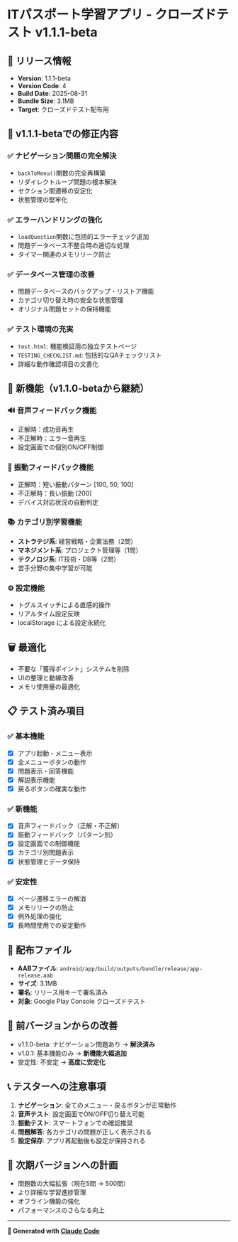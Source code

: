 # ITパスポート学習アプリ - クローズドテスト v1.1.1-beta

## 📱 リリース情報
- **Version**: 1.1.1-beta
- **Version Code**: 4
- **Build Date**: 2025-08-31
- **Bundle Size**: 3.1MB
- **Target**: クローズドテスト配布用

## 🔧 v1.1.1-betaでの修正内容

### ✅ **ナビゲーション問題の完全解決**
- `backToMenu()`関数の完全再構築
- リダイレクトループ問題の根本解決
- セクション間遷移の安定化
- 状態管理の堅牢化

### ✅ **エラーハンドリングの強化**
- `loadQuestion`関数に包括的エラーチェック追加
- 問題データベース不整合時の適切な処理
- タイマー関連のメモリリーク防止

### ✅ **データベース管理の改善**
- 問題データベースのバックアップ・リストア機能
- カテゴリ切り替え時の安全な状態管理
- オリジナル問題セットの保持機能

### ✅ **テスト環境の充実**
- `test.html`: 機能検証用の独立テストページ
- `TESTING_CHECKLIST.md`: 包括的なQAチェックリスト
- 詳細な動作確認項目の文書化

## 🚀 新機能（v1.1.0-betaから継続）

### 🔊 **音声フィードバック機能**
- 正解時：成功音再生
- 不正解時：エラー音再生
- 設定画面での個別ON/OFF制御

### 📳 **振動フィードバック機能**
- 正解時：短い振動パターン [100, 50, 100]
- 不正解時：長い振動 [200]
- デバイス対応状況の自動判定

### 📚 **カテゴリ別学習機能**
- **ストラテジ系**: 経営戦略・企業法務（2問）
- **マネジメント系**: プロジェクト管理等（1問）
- **テクノロジ系**: IT技術・DB等（2問）
- 苦手分野の集中学習が可能

### ⚙️ **設定機能**
- トグルスイッチによる直感的操作
- リアルタイム設定反映
- localStorage による設定永続化

## 🗑️ **最適化**
- 不要な「獲得ポイント」システムを削除
- UIの整理と動線改善
- メモリ使用量の最適化

## 📋 **テスト済み項目**

### ✅ 基本機能
- [x] アプリ起動・メニュー表示
- [x] 全メニューボタンの動作
- [x] 問題表示・回答機能
- [x] 解説表示機能
- [x] 戻るボタンの確実な動作

### ✅ 新機能
- [x] 音声フィードバック（正解・不正解）
- [x] 振動フィードバック（パターン別）
- [x] 設定画面での制御機能
- [x] カテゴリ別問題表示
- [x] 状態管理とデータ保持

### ✅ 安定性
- [x] ページ遷移エラーの解消
- [x] メモリリークの防止
- [x] 例外処理の強化
- [x] 長時間使用での安定動作

## 📱 **配布ファイル**
- **AABファイル**: `android/app/build/outputs/bundle/release/app-release.aab`
- **サイズ**: 3.1MB
- **署名**: リリース用キーで署名済み
- **対象**: Google Play Console クローズドテスト

## 🔄 **前バージョンからの改善**
- v1.1.0-beta: ナビゲーション問題あり → **解決済み**
- v1.0.1: 基本機能のみ → **新機能大幅追加**
- 安定性: 不安定 → **高度に安定化**

## 📞 **テスターへの注意事項**
1. **ナビゲーション**: 全てのメニュー・戻るボタンが正常動作
2. **音声テスト**: 設定画面でON/OFF切り替え可能
3. **振動テスト**: スマートフォンでの確認推奨
4. **問題解答**: 各カテゴリの問題が正しく表示される
5. **設定保存**: アプリ再起動後も設定が保持される

## 🎯 **次期バージョンへの計画**
- 問題数の大幅拡張（現在5問 → 500問）
- より詳細な学習進捗管理
- オフライン機能の強化
- パフォーマンスのさらなる向上

---
**🤖 Generated with [Claude Code](https://claude.ai/code)**